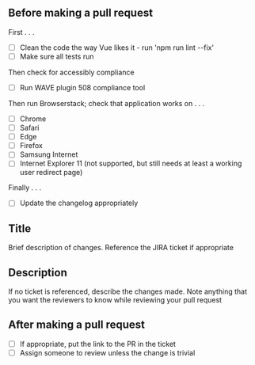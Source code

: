 Before making a pull request
----------------------------
First . . .
- [ ] Clean the code the way Vue likes it - run 'npm run lint --fix'        
- [ ] Make sure all tests run

Then check for accessibly compliance
- [ ] Run WAVE plugin 508 compliance tool

Then run Browserstack; check that application works on . . .
- [ ] Chrome
- [ ] Safari
- [ ] Edge
- [ ] Firefox
- [ ] Samsung Internet
- [ ] Internet Explorer 11 (not supported, but still needs at least a working user redirect page)

Finally . . .
- [ ] Update the changelog appropriately

Title
-----------
Brief description of changes. Reference the JIRA ticket if appropriate

Description
-----------
If no ticket is referenced, describe the changes made. Note anything that you want the reviewers to know while
reviewing your pull request

After making a pull request
---------------------------
- [ ] If appropriate, put the link to the PR in the ticket
- [ ] Assign someone to review unless the change is trivial
